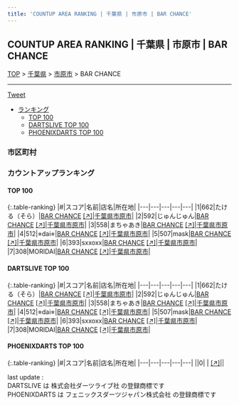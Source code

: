 ```yaml
---
title: 'COUNTUP AREA RANKING | 千葉県 | 市原市 | BAR CHANCE'
---
```

## COUNTUP AREA RANKING | 千葉県 | 市原市 | BAR CHANCE

[TOP](/darts/rank/) > [千葉県](/darts/rank/千葉県/) > [市原市](/darts/rank/千葉県/市原市/) > BAR CHANCE

___

<a href="https://twitter.com/share?ref_src=twsrc%5Etfw" data-text="COUNTUP AREA RANKING | 千葉県市原市BAR CHANCE" class="twitter-share-button" data-hashtags="DARTSLIVE,PHOENIXDARTS,darts,ダーツ" data-show-count="false">Tweet</a>

* [ランキング](#カウントアップランキング)
    * [TOP 100](#top-100)
    * [DARTSLIVE TOP 100](#dartslive-top-100)
    * [PHOENIXDARTS TOP 100](#phoenixdarts-top-100)

### 市区町村

<ul>

</ul>

### カウントアップランキング

#### TOP 100



{:.table-ranking}
|#|スコア|名前|店名|所在地|
|---|---|---|---|---|
|1|662|<span class="rank-name-dl">たける（そら）</span>|<a href="/darts/rank/shops/de5cbbebd68621f80d9b047a20a7ba1e.html">BAR CHANCE</a> <a href="https://search.dartslive.com/jp/shop/de5cbbebd68621f80d9b047a20a7ba1e">[↗]</a>|<a href="/darts/rank/千葉県/市原市">千葉県市原市</a>|
|2|592|<span class="rank-name-dl">じゅんじゅん</span>|<a href="/darts/rank/shops/de5cbbebd68621f80d9b047a20a7ba1e.html">BAR CHANCE</a> <a href="https://search.dartslive.com/jp/shop/de5cbbebd68621f80d9b047a20a7ba1e">[↗]</a>|<a href="/darts/rank/千葉県/市原市">千葉県市原市</a>|
|3|558|<span class="rank-name-dl">まちゃあき</span>|<a href="/darts/rank/shops/de5cbbebd68621f80d9b047a20a7ba1e.html">BAR CHANCE</a> <a href="https://search.dartslive.com/jp/shop/de5cbbebd68621f80d9b047a20a7ba1e">[↗]</a>|<a href="/darts/rank/千葉県/市原市">千葉県市原市</a>|
|4|512|<span class="rank-name-dl">⭐︎dai⭐︎</span>|<a href="/darts/rank/shops/de5cbbebd68621f80d9b047a20a7ba1e.html">BAR CHANCE</a> <a href="https://search.dartslive.com/jp/shop/de5cbbebd68621f80d9b047a20a7ba1e">[↗]</a>|<a href="/darts/rank/千葉県/市原市">千葉県市原市</a>|
|5|507|<span class="rank-name-dl">mask</span>|<a href="/darts/rank/shops/de5cbbebd68621f80d9b047a20a7ba1e.html">BAR CHANCE</a> <a href="https://search.dartslive.com/jp/shop/de5cbbebd68621f80d9b047a20a7ba1e">[↗]</a>|<a href="/darts/rank/千葉県/市原市">千葉県市原市</a>|
|6|393|<span class="rank-name-dl">sxxoxx</span>|<a href="/darts/rank/shops/de5cbbebd68621f80d9b047a20a7ba1e.html">BAR CHANCE</a> <a href="https://search.dartslive.com/jp/shop/de5cbbebd68621f80d9b047a20a7ba1e">[↗]</a>|<a href="/darts/rank/千葉県/市原市">千葉県市原市</a>|
|7|308|<span class="rank-name-dl">MORIDAI</span>|<a href="/darts/rank/shops/de5cbbebd68621f80d9b047a20a7ba1e.html">BAR CHANCE</a> <a href="https://search.dartslive.com/jp/shop/de5cbbebd68621f80d9b047a20a7ba1e">[↗]</a>|<a href="/darts/rank/千葉県/市原市">千葉県市原市</a>|


#### DARTSLIVE TOP 100



{:.table-ranking}
|#|スコア|名前|店名|所在地|
|---|---|---|---|---|
|1|662|<span class="rank-name-dl">たける（そら）</span>|<a href="/darts/rank/shops/de5cbbebd68621f80d9b047a20a7ba1e.html">BAR CHANCE</a> <a href="https://search.dartslive.com/jp/shop/de5cbbebd68621f80d9b047a20a7ba1e">[↗]</a>|<a href="/darts/rank/千葉県/市原市">千葉県市原市</a>|
|2|592|<span class="rank-name-dl">じゅんじゅん</span>|<a href="/darts/rank/shops/de5cbbebd68621f80d9b047a20a7ba1e.html">BAR CHANCE</a> <a href="https://search.dartslive.com/jp/shop/de5cbbebd68621f80d9b047a20a7ba1e">[↗]</a>|<a href="/darts/rank/千葉県/市原市">千葉県市原市</a>|
|3|558|<span class="rank-name-dl">まちゃあき</span>|<a href="/darts/rank/shops/de5cbbebd68621f80d9b047a20a7ba1e.html">BAR CHANCE</a> <a href="https://search.dartslive.com/jp/shop/de5cbbebd68621f80d9b047a20a7ba1e">[↗]</a>|<a href="/darts/rank/千葉県/市原市">千葉県市原市</a>|
|4|512|<span class="rank-name-dl">⭐︎dai⭐︎</span>|<a href="/darts/rank/shops/de5cbbebd68621f80d9b047a20a7ba1e.html">BAR CHANCE</a> <a href="https://search.dartslive.com/jp/shop/de5cbbebd68621f80d9b047a20a7ba1e">[↗]</a>|<a href="/darts/rank/千葉県/市原市">千葉県市原市</a>|
|5|507|<span class="rank-name-dl">mask</span>|<a href="/darts/rank/shops/de5cbbebd68621f80d9b047a20a7ba1e.html">BAR CHANCE</a> <a href="https://search.dartslive.com/jp/shop/de5cbbebd68621f80d9b047a20a7ba1e">[↗]</a>|<a href="/darts/rank/千葉県/市原市">千葉県市原市</a>|
|6|393|<span class="rank-name-dl">sxxoxx</span>|<a href="/darts/rank/shops/de5cbbebd68621f80d9b047a20a7ba1e.html">BAR CHANCE</a> <a href="https://search.dartslive.com/jp/shop/de5cbbebd68621f80d9b047a20a7ba1e">[↗]</a>|<a href="/darts/rank/千葉県/市原市">千葉県市原市</a>|
|7|308|<span class="rank-name-dl">MORIDAI</span>|<a href="/darts/rank/shops/de5cbbebd68621f80d9b047a20a7ba1e.html">BAR CHANCE</a> <a href="https://search.dartslive.com/jp/shop/de5cbbebd68621f80d9b047a20a7ba1e">[↗]</a>|<a href="/darts/rank/千葉県/市原市">千葉県市原市</a>|


#### PHOENIXDARTS TOP 100



{:.table-ranking}
|#|スコア|名前|店名|所在地|
|---|---|---|---|---|
||0|<span class="rank-name-dl"> </span>|<a href="/darts/rank/shops/.html"></a> <a href="">[↗]</a>|<a href="/darts/rank//"></a>|


<div class="footer border-top border-gray-light mt-5 pt-3 text-right text-gray">
    last update : <span style="font-weight: italic" id="foot_last_modified"></span><br />
    DARTSLIVE は 株式会社ダーツライブ社 の登録商標です<br />
    PHOENIXDARTS は フェニックスダーツジャパン株式会社 の登録商標です<br />
</div>

<script src="https://cdnjs.cloudflare.com/ajax/libs/jquery.tablesorter/2.31.3/js/jquery.tablesorter.min.js" integrity="sha512-qzgd5cYSZcosqpzpn7zF2ZId8f/8CHmFKZ8j7mU4OUXTNRd5g+ZHBPsgKEwoqxCtdQvExE5LprwwPAgoicguNg==" crossorigin="anonymous" referrerpolicy="no-referrer"></script>
<link rel="stylesheet" href="https://cdnjs.cloudflare.com/ajax/libs/jquery.tablesorter/2.31.3/css/theme.default.min.css" integrity="sha512-wghhOJkjQX0Lh3NSWvNKeZ0ZpNn+SPVXX1Qyc9OCaogADktxrBiBdKGDoqVUOyhStvMBmJQ8ZdMHiR3wuEq8+w==" crossorigin="anonymous" referrerpolicy="no-referrer" />
<script>
$(function() {
    $(".table-ranking").tablesorter({sortList:[[0, 0]]});
    $("#foot_last_modified").text(formatDate(new Date(document.lastModified), 'yyyy-MM-dd HH:mm:ss'));
});
</script>

<script async src="https://platform.twitter.com/widgets.js" charset="utf-8"></script>